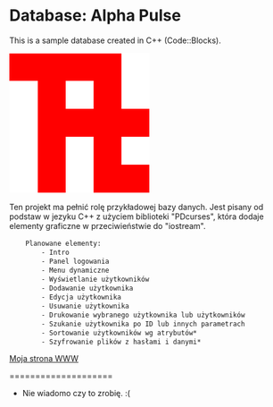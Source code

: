 Database: Alpha Pulse
====================

This is a sample database created in C++ (Code::Blocks).

![Alpha-Logo](ALogo.png "Alpha Pulse")

Ten projekt ma pełnić rolę przykładowej bazy danych.
Jest pisany od podstaw w jezyku C++ z użyciem biblioteki "PDcurses",
która dodaje elementy graficzne w przeciwieństwie do "iostream".

		Planowane elementy:
			- Intro
			- Panel logowania
			- Menu dynamiczne
			- Wyświetlanie użytkowników
			- Dodawanie użytkownika
			- Edycja użytkownika
			- Usuwanie użytkownika
			- Drukowanie wybranego użytkownika lub użytkowników
			- Szukanie użytkownika po ID lub innych parametrach
			- Sortowanie użytkowników wg atrybutów*
			- Szyfrowanie plików z hasłami i danymi* 

	

<a href="http://www.mechatronik32.cba.pl">Moja strona WWW</a>
	
====================

* Nie wiadomo czy to zrobię. :(
